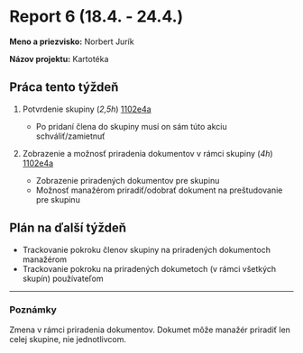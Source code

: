 # Report 6 (18.4. - 24.4.)

**Meno a priezvisko:** Norbert Jurík

**Názov projektu:** Kartotéka

## Práca tento týždeň

1. Potvrdenie skupiny (_2,5h_) [1102e4a](https://github.com/NorbertJu/kartoteka/commit/1102e4a20111e9e512d94807215b511851fa8579)
   - Po pridaní člena do skupiny musí on sám túto akciu schváliť/zamietnuť

2. Zobrazenie a možnosť priradenia dokumentov v rámci skupiny (_4h_) [1102e4a](https://github.com/NorbertJu/kartoteka/commit/1102e4a20111e9e512d94807215b511851fa8579)
   - Zobrazenie priradených dokumentov pre skupinu
   - Možnosť manažérom priradiť/odobrať dokument na preštudovanie pre skupinu

## Plán na ďalší týždeň

- Trackovanie pokroku členov skupiny na priradených dokumentoch manažérom
- Trackovanie pokroku na priradených dokumetoch (v rámci všetkých skupín) používateľom

---

### Poznámky

Zmena v rámci priradenia dokumentov. Dokumet môže manažér priradiť len celej skupine, nie jednotlivcom.
